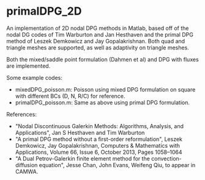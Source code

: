 primalDPG_2D
============

An implementation of 2D nodal DPG methods in Matlab, based off of the nodal DG codes of Tim Warburton and Jan Hesthaven and the primal DPG method of Leszek Demkowicz and Jay Gopalakrishnan. Both quad and triangle meshes are supported, as well as adaptivity on triangle meshes. 

Both the mixed/saddle point formulation (Dahmen et al) and DPG with fluxes are implemented. 

Some example codes: 
- mixedDPG_poisson.m: Poisson using mixed DPG formulation on square with different BCs (D, N, R/C) for reference.
- primalDPG_poisson.m: Same as above using primal DPG formulation. 

References:
- "Nodal Discontinuous Galerkin Methods: Algorithms, Analysis, and Applications", Jan S Hesthaven and Tim Warburton
- "A primal DPG method without a first-order reformulation", Leszek Demkowicz, Jay Gopalakrishnan, Computers & Mathematics with Applications, Volume 66, Issue 6, October 2013, Pages 1058–1064
- "A Dual Petrov-Galerkin finite element method for the convection-diffusion equation", Jesse Chan, John Evans, Weifeng Qiu, to appear in CAMWA.